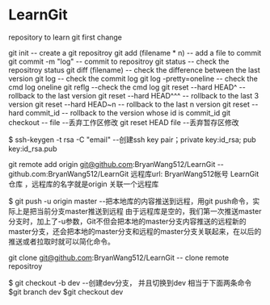 # LearnGit
repository to learn git
first change

git init  -- create a git repositroy
git add (filename * n) -- add a file to commit
git commit -m "log" -- commit to repositroy
git status -- check the repositroy status
git diff (filename) --  check the difference between the last version
git log 	-- check the commit log
git log -pretty=oneline -- check the cmd log oneline
git reflg --check the cmd log
git reset --hard HEAD^ -- rollback to the last version
git reset --hard HEAD^^^ -- rollback to the last 3 version
git reset --hard HEAD~n -- rollback to the last n version
git reset --hard commit_id -- rollback to the version whose id is commit_id
git checkout -- file  --丢弃工作区修改
git reset HEAD file  --丢弃暂存区修改

$ ssh-keygen -t rsa -C "email" 
--创建ssh key pair；private key:id_rsa; pub key:id_rsa.pub

git remote add origin git@github.com:BryanWang512/LearnGit
-- github.com:BryanWang512/LearnGit 远程库url: BryanWang512帐号 LearnGit仓库
，远程库的名字就是origin  关联一个远程库

$ git push -u origin master --把本地库的内容推送到远程，用git push命令，实际上是把当前分支master推送到远程  由于远程库是空的，我们第一次推送master分支时，加上了-u参数，Git不但会把本地的master分支内容推送的远程新的master分支，还会把本地的master分支和远程的master分支关联起来，在以后的推送或者拉取时就可以简化命令。

git clone git@github.com:BryanWang512/LearnGit  -- clone remote repositroy

$ git checkout -b dev --创建dev分支， 并且切换到dev 相当于下面两条命令
$git branch dev   $git checkout dev
